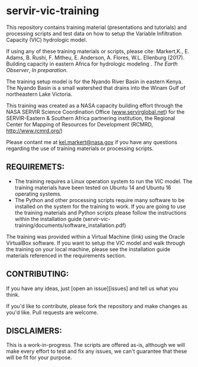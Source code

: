 # servir-vic-training

This repository contains training material (presentations and tutorials) and processing scripts and test data on how to setup the Variable Infiltration Capacity (VIC) hydrologic model.

If using any of these training materials or scripts, please cite: Markert,K., E. Adams, B. Rushi, F. Mitheu, E. Anderson, A. Flores, W.L. Ellenburg (2017). Building capacity in eastern Africa for hydrologic modeling . *The Earth Observer*, *In preparation*.

The training setup model is for the Nyando River Basin in eastern Kenya. The Nyando Basin is a small watershed that drains into the Winam Gulf of northeastern Lake Victoria.

This training was created as a NASA capacity building effort through the NASA SERVIR Science Coordination Office (www.servirglobal.net) for the SERVIR-Eastern & Southern Africa partnering institution, the Regional Center for Mapping of Resources for Development (RCMRD, http://www.rcmrd.org/)

Please contant me at kel.markert@nasa.gov if you have any questions regarding the use of training materials or processing scripts.

## REQUIREMETS:
- The training requires a Linux operation system to run the VIC model. The training materials have been tested on Ubuntu 14 and Ubuntu 16 operating systems.
- The Python and other processing scripts require many software to be installed on the system for the training to work. If you are going to use the training materials and Python scripts please follow the instructions within the installation guide (servir-vic-training/documents/software_installation.pdf)

The training was provided within a Virtual Machine (link) using the Oracle VirtualBox software. If you want to setup the VIC model and walk through the training on your local machine, please see the installation guide materials referenced in the requirements section.

## CONTRIBUTING:

If you have any ideas, just [open an issue][issues] and tell us what you think.

If you'd like to contribute, please fork the repository and make changes as
you'd like. Pull requests are welcome.

## DISCLAIMERS:

This is a work-in-progress. The scripts are offered as-is, although we will make every effort to test
and fix any issues, we can't guarantee that these will be fit for your purpose.
